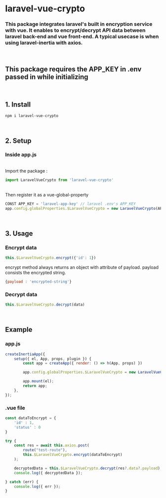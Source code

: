 # **laravel-vue-crypto**

### **This package integrates laravel's built in encryption service with vue**. It enables to encrypt/decrypt API data between laravel back-end and vue front-end. A typical usecase is when using laravel-inertia with axios.

<br>

## **This package requires the APP_KEY in .env passed in while initializing**

<br>

## **1. Install**

```
npm i laravel-vue-crypto
```

<br>

## **2. Setup**

### Inside **app.js**

<br>
Import the package :

```js
import LaravelVueCrypto from 'laravel-vue-crypto'
```

<br>
Then register it as a vue-global-property

```js
CONST APP_KEY = 'laravel-app-key' // laravel .env's APP_KEY
app.config.globalProperties.$LaravelVueCrypto = new LaravelVueCrypto(APP_KEY)
```

<br>

## **3. Usage**

### **Encrypt data**

```js
this.$LaravelVueCrypto.encrypt({'id': 1})
```

encrypt method always returns an object with attribute of payload. payload consists the encrypted string.

```js
{payload : 'encrypted-string'}
```

### **Decrypt data**

```js
this.$LaravelVueCrypto.decrypt(data)
```

<br>

## **Example**

### app.js
```js
createInertiaApp({
    setup({ el, App, props, plugin }) {
        const app = createApp({ render: () => h(App, props) })

        app.config.globalProperties.$LaravelVueCrypto = new LaravelVueCrypto(import.meta.env.VITE_APP_KEY)

        app.mount(el);
        return app;
    },
});
```


### .vue file
```js
const dataToEncrypt = {
    'id' : 1,
    'status' : 0
}

try {
    const res = await this.axios.post(
        route("test-route"),
        this.$LaravelVueCrypto.encrypt(dataToEncrypt)
    );

    decryptedData = this.$LaravelVueCrypto.decrypt(res?.data?.payload);
    console.log({ decryptedData });

} catch (err) {
    console.log({ err });
}
```